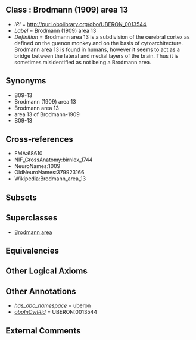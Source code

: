 
## Class : Brodmann (1909) area 13

 * *IRI* = http://purl.obolibrary.org/obo/UBERON_0013544
 * *Label* = Brodmann (1909) area 13
 * *Definition* = Brodmann area 13 is a subdivision of the cerebral cortex as defined on the guenon monkey and on the basis of cytoarchitecture. Brodmann area 13 is found in humans, however it seems to act as a bridge between the lateral and medial layers of the brain. Thus it is sometimes misidentified as not being a Brodmann area.

## Synonyms

 * B09-13
 * Brodmann (1909) area 13
 * Brodmann area 13
 * area 13 of Brodmann-1909
 * B09-13

## Cross-references

 * FMA:68610
 * NIF_GrossAnatomy:birnlex_1744
 * NeuroNames:1009
 * OldNeuroNames:379923166
 * Wikipedia:Brodmann_area_13

## Subsets


## Superclasses

 * [Brodmann area](../../UBERON/29/UBERON_0013529.md)

## Equivalencies


## Other Logical Axioms


## Other Annotations

 * *[has_obo_namespace](../../ce/oboInOwl#hasOBONamespace.md)* = uberon
 * *[oboInOwl#id](../../id/oboInOwl#id.md)* = UBERON:0013544

## External Comments

